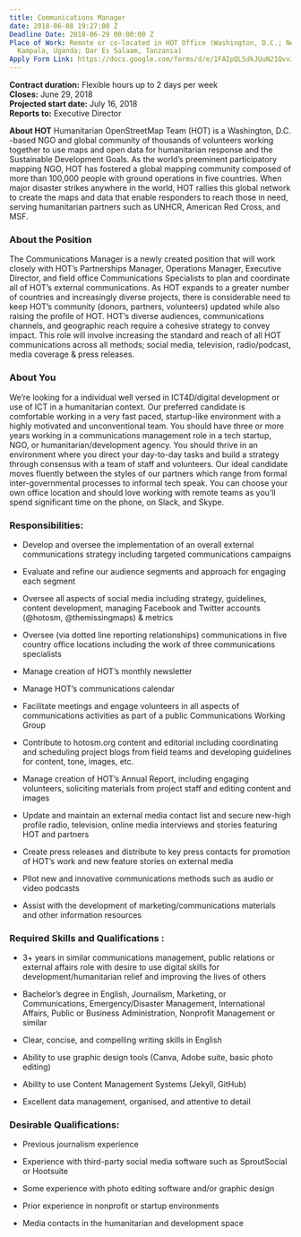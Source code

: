 ```yaml
---
title: Communications Manager
date: 2018-06-08 19:27:00 Z
Deadline Date: 2018-06-29 00:00:00 Z
Place of Work: Remote or co-located in HOT Office (Washington, D.C.; New York City;
  Kampala, Uganda; Dar Es Salaam, Tanzania)
Apply Form Link: https://docs.google.com/forms/d/e/1FAIpQLSdkJUuN21QvvJ1tlOzxHtmfICJy9EmPqRvNpVl_QMxSfWIy_g/viewform
---
```


**Contract duration:** Flexible hours up to 2 days per week <br>
**Closes:** June 29, 2018 <br>
**Projected start date:** July 16, 2018 <br>
**Reports to:** Executive Director <br>

**About HOT**
Humanitarian OpenStreetMap Team (HOT) is a Washington, D.C. -based NGO and global community of thousands of volunteers working together to use maps and open data for humanitarian response and the Sustainable Development Goals. As the world’s preeminent participatory mapping NGO, HOT has fostered a global mapping community composed of more than 100,000 people with ground operations in five countries. When major disaster strikes anywhere in the world, HOT rallies this global network to create the maps and data that enable responders to reach those in need, serving humanitarian partners such as UNHCR, American Red Cross, and MSF.

### About the Position

The Communications Manager is a newly created position that will work closely with HOT’s Partnerships Manager, Operations Manager, Executive Director, and field office Communications Specialists to plan and coordinate all of HOT’s external communications. As HOT expands to a greater number of countries and increasingly diverse projects, there is considerable need to keep HOT’s community (donors, partners, volunteers) updated while also raising the profile of HOT. HOT’s diverse audiences, communications channels, and geographic reach require a cohesive strategy to convey impact. This role will involve increasing the standard and reach of all HOT communications across all methods; social media, television, radio/podcast, media coverage & press releases.

### About You

We’re looking for a individual well versed in ICT4D/digital development or use of ICT in a humanitarian context. Our preferred candidate is comfortable working in a very fast paced, startup-like environment with a highly motivated and unconventional team. You should have three or more years working in a communications management role in a tech startup, NGO, or humanitarian/development agency. You should thrive in an environment where you direct your day-to-day tasks and build a strategy through consensus with a team of staff and volunteers. Our ideal candidate moves fluently between the styles of our partners which range from formal inter-governmental processes to informal tech speak. You can choose your own office location and should love working with remote teams as you’ll spend significant time on the phone, on Slack, and Skype.

### Responsibilities:

* Develop and oversee the implementation of an overall external communications strategy including targeted communications campaigns

* Evaluate and refine our audience segments and approach for engaging each segment

* Oversee all aspects of social media including strategy, guidelines, content development, managing Facebook and Twitter accounts (@hotosm, @themissingmaps) & metrics

* Oversee (via dotted line reporting relationships) communications in five country office locations including the work of three communications specialists

* Manage creation of HOT’s monthly newsletter

* Manage HOT’s communications calendar

* Facilitate meetings and engage volunteers in all aspects of communications activities as part of a public Communications Working Group

* Contribute to hotosm.org content and editorial including coordinating and scheduling project blogs from field teams and developing guidelines for content, tone, images, etc.

* Manage creation of HOT’s Annual Report, including engaging volunteers, soliciting materials from project staff and editing content and images

* Update and maintain an external media contact list and secure new-high profile radio, television, online media interviews and stories featuring HOT and partners

* Create press releases and distribute to key press contacts for promotion of HOT’s work and new feature stories on external media

* PIlot new and innovative communications methods such as audio or video podcasts

* Assist with the development of marketing/communications materials and other information resources

### Required Skills and Qualifications :

* 3\+ years in similar communications management, public relations or external affairs role with desire to use digital skills for development/humanitarian relief and improving the lives of others

* Bachelor’s degree in English, Journalism, Marketing, or Communications, Emergency/Disaster Management, International Affairs, Public or Business Administration, Nonprofit Management or similar

* Clear, concise, and compelling writing skills in English

* Ability to use graphic design tools (Canva, Adobe suite, basic photo editing)

* Ability to use Content Management Systems (Jekyll, GitHub)

* Excellent data management, organised, and attentive to detail

### Desirable Qualifications:

* Previous journalism experience

* Experience with third-party social media software such as SproutSocial or Hootsuite

* Some experience with photo editing software and/or graphic design

* Prior experience in nonprofit or startup environments

* Media contacts in the humanitarian and development space